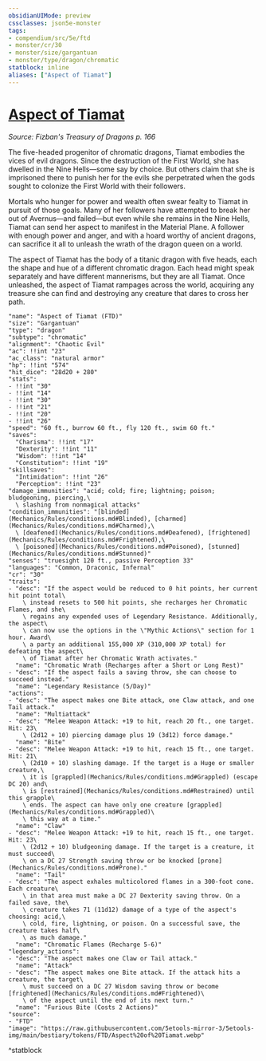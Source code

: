 ```yaml
---
obsidianUIMode: preview
cssclasses: json5e-monster
tags:
- compendium/src/5e/ftd
- monster/cr/30
- monster/size/gargantuan
- monster/type/dragon/chromatic
statblock: inline
aliases: ["Aspect of Tiamat"]
---
```

# [Aspect of Tiamat](Mechanics\bestiary\dragon/aspect-of-tiamat-ftd.md)
*Source: Fizban's Treasury of Dragons p. 166*  

The five-headed progenitor of chromatic dragons, Tiamat embodies the vices of evil dragons. Since the destruction of the First World, she has dwelled in the Nine Hells—some say by choice. But others claim that she is imprisoned there to punish her for the evils she perpetrated when the gods sought to colonize the First World with their followers.

Mortals who hunger for power and wealth often swear fealty to Tiamat in pursuit of those goals. Many of her followers have attempted to break her out of Avernus—and failed—but even while she remains in the Nine Hells, Tiamat can send her aspect to manifest in the Material Plane. A follower with enough power and anger, and with a hoard worthy of ancient dragons, can sacrifice it all to unleash the wrath of the dragon queen on a world.

The aspect of Tiamat has the body of a titanic dragon with five heads, each the shape and hue of a different chromatic dragon. Each head might speak separately and have different mannerisms, but they are all Tiamat. Once unleashed, the aspect of Tiamat rampages across the world, acquiring any treasure she can find and destroying any creature that dares to cross her path.

```statblock
"name": "Aspect of Tiamat (FTD)"
"size": "Gargantuan"
"type": "dragon"
"subtype": "chromatic"
"alignment": "Chaotic Evil"
"ac": !!int "23"
"ac_class": "natural armor"
"hp": !!int "574"
"hit_dice": "28d20 + 280"
"stats":
- !!int "30"
- !!int "14"
- !!int "30"
- !!int "21"
- !!int "20"
- !!int "26"
"speed": "60 ft., burrow 60 ft., fly 120 ft., swim 60 ft."
"saves":
  "Charisma": !!int "17"
  "Dexterity": !!int "11"
  "Wisdom": !!int "14"
  "Constitution": !!int "19"
"skillsaves":
  "Intimidation": !!int "26"
  "Perception": !!int "23"
"damage_immunities": "acid; cold; fire; lightning; poison; bludgeoning, piercing,\
  \ slashing from nonmagical attacks"
"condition_immunities": "[blinded](Mechanics/Rules/conditions.md#Blinded), [charmed](Mechanics/Rules/conditions.md#Charmed),\
  \ [deafened](Mechanics/Rules/conditions.md#Deafened), [frightened](Mechanics/Rules/conditions.md#Frightened),\
  \ [poisoned](Mechanics/Rules/conditions.md#Poisoned), [stunned](Mechanics/Rules/conditions.md#Stunned)"
"senses": "truesight 120 ft., passive Perception 33"
"languages": "Common, Draconic, Infernal"
"cr": "30"
"traits":
- "desc": "If the aspect would be reduced to 0 hit points, her current hit point total\
    \ instead resets to 500 hit points, she recharges her Chromatic Flames, and she\
    \ regains any expended uses of Legendary Resistance. Additionally, the aspect\
    \ can now use the options in the \"Mythic Actions\" section for 1 hour. Award\
    \ a party an additional 155,000 XP (310,000 XP total) for defeating the aspect\
    \ of Tiamat after her Chromatic Wrath activates."
  "name": "Chromatic Wrath (Recharges after a Short or Long Rest)"
- "desc": "If the aspect fails a saving throw, she can choose to succeed instead."
  "name": "Legendary Resistance (5/Day)"
"actions":
- "desc": "The aspect makes one Bite attack, one Claw attack, and one Tail attack."
  "name": "Multiattack"
- "desc": "Melee Weapon Attack: +19 to hit, reach 20 ft., one target. Hit: 23\
    \ (2d12 + 10) piercing damage plus 19 (3d12) force damage."
  "name": "Bite"
- "desc": "Melee Weapon Attack: +19 to hit, reach 15 ft., one target. Hit: 21\
    \ (2d10 + 10) slashing damage. If the target is a Huge or smaller creature,\
    \ it is [grappled](Mechanics/Rules/conditions.md#Grappled) (escape DC 20) and\
    \ is [restrained](Mechanics/Rules/conditions.md#Restrained) until this grapple\
    \ ends. The aspect can have only one creature [grappled](Mechanics/Rules/conditions.md#Grappled)\
    \ this way at a time."
  "name": "Claw"
- "desc": "Melee Weapon Attack: +19 to hit, reach 15 ft., one target. Hit: 23\
    \ (2d12 + 10) bludgeoning damage. If the target is a creature, it must succeed\
    \ on a DC 27 Strength saving throw or be knocked [prone](Mechanics/Rules/conditions.md#Prone)."
  "name": "Tail"
- "desc": "The aspect exhales multicolored flames in a 300-foot cone. Each creature\
    \ in that area must make a DC 27 Dexterity saving throw. On a failed save, the\
    \ creature takes 71 (11d12) damage of a type of the aspect's choosing: acid,\
    \ cold, fire, lightning, or poison. On a successful save, the creature takes half\
    \ as much damage."
  "name": "Chromatic Flames (Recharge 5-6)"
"legendary_actions":
- "desc": "The aspect makes one Claw or Tail attack."
  "name": "Attack"
- "desc": "The aspect makes one Bite attack. If the attack hits a creature, the target\
    \ must succeed on a DC 27 Wisdom saving throw or become [frightened](Mechanics/Rules/conditions.md#Frightened)\
    \ of the aspect until the end of its next turn."
  "name": "Furious Bite (Costs 2 Actions)"
"source":
- "FTD"
"image": "https://raw.githubusercontent.com/5etools-mirror-3/5etools-img/main/bestiary/tokens/FTD/Aspect%20of%20Tiamat.webp"
```
^statblock